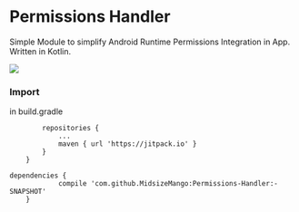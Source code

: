 # Permissions Handler
Simple Module to simplify Android Runtime Permissions Integration in App. Written in Kotlin.

[![](https://jitpack.io/v/MidsizeMango/Permissions-Handler.svg)](https://jitpack.io/#MidsizeMango/Permissions-Handler)
### Import

in build.gradle

```allprojects {
		repositories {
			...
			maven { url 'https://jitpack.io' }
		}
	}

```
```Gradle
dependencies {
	        compile 'com.github.MidsizeMango:Permissions-Handler:-SNAPSHOT'
	}
```
